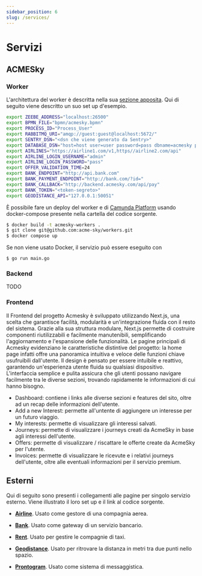 ```yaml
---
sidebar_position: 6
slug: /services/
---
```


# Servizi

## ACMESky

### Worker

L'architettura del worker è descritta nella sua [sezione
apposita](/docs/architecture#worker). Qui di seguito viene descritto un suo set
up d'esempio.

```sh
export ZEEBE_ADDRESS="localhost:26500"
export BPMN_FILE="bpmn/acmesky.bpmn"
export PROCESS_ID="Process_User"
export RABBITMQ_URI="amqp://guest:guest@localhost:5672/"
export SENTRY_DSN="<dsn che viene generato da Sentry>"
export DATABASE_DSN="host=host user=user password=pass dbname=acmesky port=5432"
export AIRLINES="https://airline1.com/v1,https//airline2.com/api"
export AIRLINE_LOGIN_USERNAME="admin"
export AIRLINE_LOGIN_PASSWORD="pass"
export OFFER_VALIDATION_TIME=24
export BANK_ENDPOINT="http://api.bank.com"
export BANK_PAYMENT_ENDPOINT="http://bank.com/?id="
export BANK_CALLBACK="http://backend.acmesky.com/api/pay"
export BANK_TOKEN="<token-segreto>"
export GEODISTANCE_API="127.0.0.1:50051"
```

È possibile fare un deploy del worker e di [Camunda
Platform](https://github.com/camunda/camunda-platform) usando docker-compose
presente nella cartella del codice sorgente.

```sh
$ docker build -t acmesky-workers .
$ git clone git@github.com:acme-sky/workers.git
$ docker compose up
```

Se non viene usato Docker, il servizio può essere eseguito con

```
$ go run main.go
```

### Backend

TODO

### Frontend

Il Frontend del progetto Acmesky è sviluppato utilizzando Next.js, una scelta che garantisce facilità, modularità e un'integrazione fluida con il resto del sistema. Grazie alla sua struttura modulare, Next.js permette di costruire componenti riutilizzabili e facilmente manutenibili, semplificando l'aggiornamento e l'espansione delle funzionalità. Le pagine principali di Acmesky evidenziano le caratteristiche distintive del progetto: la home page infatti offre una panoramica intuitiva e veloce delle funzioni chiave usufruibili dall'utente.
Il design è pensato per essere intuibile e reattivo, garantendo un'esperienza utente fluida su qualsiasi dispositivo. L'interfaccia semplice e pulita assicura che gli utenti possano navigare facilmente tra le diverse sezioni, trovando rapidamente le informazioni di cui hanno bisogno.
- Dashboard: contiene i links alle diverse sezioni e features del sito, oltre ad un recap delle informazioni dell'utente.
- Add a new Interest: permette all'untente di aggiungere un interesse per un futuro viaggio.
- My interests: permette di visualizzare gli interessi salvati.
- Journeys: permette di visualizzare i journeys creati da AcmeSky in base agli interessi dell'utente.
- Offers: permette di visualizzare / riscattare le offerte create da AcmeSky per l'utente.
- Invoices: permette di visualizzare le ricevute e i relativi journeys dell'utente, oltre alle eventuali informazioni per il servizio premium.

## Esterni

Qui di seguito sono presenti i collegamenti alle pagine per singolo servizio
esterno. Viene illustrato il loro set up e il link al codice sorgente.

- **[Airline](/services/airline)**. Usato come gestore di una compagnia aerea.

- **[Bank](/services/bank)**. Usato come gateway di un servizio bancario.

- **[Rent](/services/rent)**. Usato per gestire le compagnie di taxi.

- **[Geodistance](/services/geodistance)**. Usato per ritrovare la distanza in metri tra due
  punti nello spazio.

- **[Prontogram](/services/prontogram)**. Usato come sistema di messaggistica.



